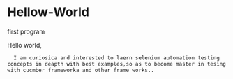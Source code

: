 # Hellow-World
first program

Hello world,

      I am curiosica and interested to laern selenium automation testing concepts in deapth with best examples,so as to become master in tesing with cucmber frameworka and other frame works..
